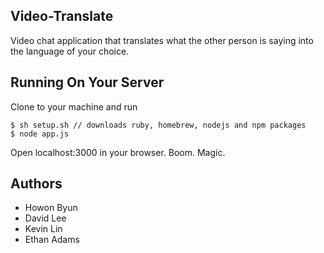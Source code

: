 ## Video-Translate
Video chat application that translates what the other person is saying into the language of your choice.

## Running On Your Server
Clone to your machine and run

```
$ sh setup.sh // downloads ruby, homebrew, nodejs and npm packages
$ node app.js
```

Open localhost:3000 in your browser. Boom. Magic.

## Authors

* Howon Byun
* David Lee
* Kevin Lin
* Ethan Adams
